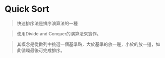 # Quick Sort

>快速排序法是排序演算法的一種

>使用Divide and Conquer的演算法來實作。

>其概念是從數列中挑選一個基準點，大於基準的放一邊，小於的放一邊，如此循環最後可完成排序。
